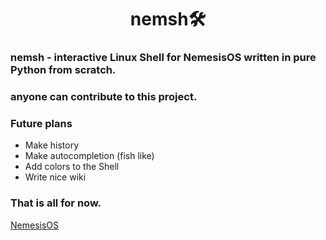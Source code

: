 <h1 align="center">nemsh🛠️</h1>

<h3>nemsh - interactive Linux Shell for NemesisOS written in pure Python from scratch.</h3>
<h3>anyone can contribute to this project.</h3>

### Future plans

- Make history
- Make autocompletion (fish like)
- Add colors to the Shell
- Write nice wiki

### That is all for now.

[NemesisOS](https://github.com/Nemesis-OS)
